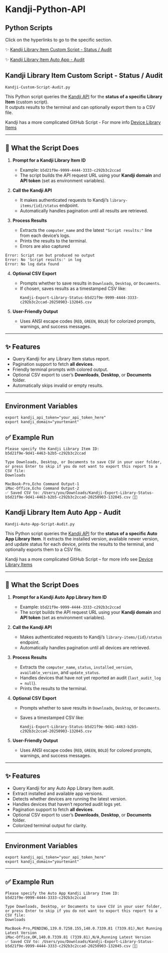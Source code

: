 # Kandji-Python-API

## Python Scripts 
Click on the hyperlinks to go to the specific section.

✨ [Kandji Library Item Custom Script - Status / Audit](https://github.com/theulis/Kandji-Python-API?tab=readme-ov-file#kandji-library-item-custom-script---status--audit)

✨ [Kandji Library Item Auto App - Audit](https://github.com/theulis/Kandji-Python-API?tab=readme-ov-file#kandji-auto-app-library-item-audit)


## Kandji Library Item Custom Script - Status / Audit

```
Kandji-Custom-Script-Audit.py
```

This Python script queries the [Kandji API](https://api-docs.kandji.io/#478764c4-638c-416c-b44c-3685a2f7b441) for the **status of a specific Library Item** (custom script).  
It outputs results to the terminal and can optionally export them to a CSV file.

Kandji has a more complicated GitHub Script - For more info [Device Library Items](
https://github.com/kandji-inc/support/blob/main/api-tools/device-library-items/README.md)

---

## 🔎 What the Script Does

1. **Prompt for a Kandji Library Item ID**  
   - Example: `b5d21f9e-9999-4444-3333-c292b3c2ccad`  
   - The script builds the API request URL using your **Kandji domain** and **API token** (set as environment variables).

2. **Call the Kandji API**  
   - It makes authenticated requests to Kandji’s `library-items/{id}/status` endpoint.  
   - Automatically handles pagination until all results are retrieved.

3. **Process Results**  
   - Extracts the `computer_name` and the latest `"Script results:"` line from each device’s logs.  
   - Prints the results to the terminal.
   - Errors are also captured 

```
Error: Script ran but produced no output
Error: No 'Script results:' in log
Error: No log data found
```

4. **Optional CSV Export**  
   - Prompts whether to save results in `Downloads`, `Desktop`, or `Documents`.  
   - If chosen, saves results as a timestamped CSV like:  
     ```
     Kandji-Export-Library-Status-b5d21f9e-9999-4444-3333-c292b3c2ccad-20250903-132045.csv
     ```

5. **User-Friendly Output**  
   - Uses ANSI escape codes (`RED`, `GREEN`, `BOLD`) for colorized prompts, warnings, and success messages.

---

## ✨ Features

- Query Kandji for any Library Item status report.  
- Pagination support to fetch **all devices**.  
- Friendly terminal prompts with colored output.  
- Optional CSV export to user’s **Downloads**, **Desktop**, or **Documents** folder.  
- Automatically skips invalid or empty results.

---

## Environment Variables

```
export kandji_api_token="your_api_token_here"
export kandji_domain="yourtenant"
```

## ✅ Example Run
```
Please specify the Kandji Library Item ID:
b5d21f9e-9d41-4463-b2b5-c292b3c2ccad

Type Downloads, Desktop, or Documents to save CSV in your user folder, or press Enter to skip if you do not want to export this report to a CSV file:
Downloads

MacBook-Pro,Echo Command Output-1
iMac-Office,Echo Command Output-2
✅ Saved CSV to: /Users/you/Downloads/Kandji-Export-Library-Status-b5d21f9e-9d41-4463-b2b5-c292b3c2ccad-20250903-132045.csv 💾📄
```


## Kandji Library Item Auto App - Audit

```
Kandji-Auto-App-Script-Audit.py
```

This Python script queries the [Kandji API](https://api-docs.kandji.io/#478764c4-638c-416c-b44c-3685a2f7b441) for the **status of a specific Auto App Library Item**. It extracts the installed version, available newer version, and update status for each device, prints the results to the terminal, and optionally exports them to a CSV file.

Kandji has a more complicated GitHub Script – for more info see [Device Library Items](https://github.com/kandji-inc/support/blob/main/api-tools/device-library-items/README.md)

---

## 🔎 What the Script Does

1. **Prompt for a Kandji Auto App Library Item ID**

   * Example: `b5d21f9e-9999-4444-3333-c292b3c2ccad`
   * The script builds the API request URL using your **Kandji domain** and **API token** (set as environment variables).

2. **Call the Kandji API**

   * Makes authenticated requests to Kandji’s `library-items/{id}/status` endpoint.
   * Automatically handles pagination until all devices are retrieved.

3. **Process Results**

   * Extracts the `computer_name`, `status`, `installed_version`, `available_version`, and `update_status`.
   * Handles devices that have not yet reported an audit (`last_audit_log = null`).
   * Prints the results to the terminal.

4. **Optional CSV Export**

   * Prompts whether to save results in `Downloads`, `Desktop`, or `Documents`.
   * Saves a timestamped CSV like:

     ```
     Kandji-Export-Library-Status-b5d21f9e-9d41-4463-b2b5-c292b3c2ccad-20250903-132045.csv
     ```

5. **User-Friendly Output**

   * Uses ANSI escape codes (`RED`, `GREEN`, `BOLD`) for colored prompts, warnings, and success messages.

---

## ✨ Features

* Query Kandji for any Auto App Library Item audit.
* Extract installed and available app versions.
* Detects whether devices are running the latest version.
* Handles devices that haven’t reported audit logs yet.
* Pagination support to fetch **all devices**.
* Optional CSV export to user’s **Downloads**, **Desktop**, or **Documents** folder.
* Colorized terminal output for clarity.

---

## Environment Variables

```
export kandji_api_token="your_api_token_here"
export kandji_domain="yourtenant"
```

---

## ✅ Example Run

```
Please specify the Auto App Kandji Library Item ID:
b5d21f9e-9999-4444-3333-c292b3c2ccad

Type Downloads, Desktop, or Documents to save CSV in your user folder, or press Enter to skip if you do not want to export this report to a CSV file:
Downloads

MacBook-Pro,PENDING,139.0.7258.155,140.0.7339.81 (7339.81),Not Running Latest Version
iMac-Office,OK,140.0.7339.81 (7339.81),N/A,Running Latest Version
✅ Saved CSV to: /Users/you/Downloads/Kandji-Export-Library-Status-b5d21f9e-9999-4444-3333-c292b3c2ccad-20250903-132045.csv 💾📄
```